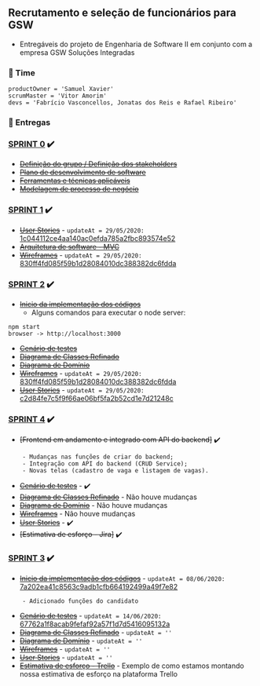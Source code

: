 ## Recrutamento e seleção de funcionários para GSW

- Entregáveis do projeto de Engenharia de Software II em conjunto com a empresa GSW Soluções Integradas

### :triangular_flag_on_post: Time

```
productOwner = 'Samuel Xavier'
scrumMaster = 'Vitor Amorim'
devs = 'Fabrício Vasconcellos, Jonatas dos Reis e Rafael Ribeiro'
```

### :round_pushpin: Entregas

### [SPRINT 0] :heavy_check_mark:
- ~~[Definição do grupo / Definição dos stakeholders]~~
- ~~[Plano de desenvolvimento de software]~~
- ~~[Ferramentas e técnicas aplicáveis]~~
- ~~[Modelagem de processo de negócio]~~

### [SPRINT 1] :heavy_check_mark:
- ~~[User Stories]~~ - ```updateAt = 29/05/2020: ```[1c044112ce4aa140ac0efda785a2fbc893574e52]
- ~~[Arquitetura de software - MVC]~~
- ~~[Wireframes]~~ - ```updateAt = 29/05/2020: ```[830ff4fd085f59b1d28084010dc388382dc6fdda]

### [SPRINT 2] :heavy_check_mark:
- ~~[Inicio da implementação dos códigos]~~
  - Alguns comandos para executar o node server:
```
npm start
browser -> http://localhost:3000
```
- ~~[Cenário de testes]~~
- ~~[Diagrama de Classes Refinado]~~
- ~~[Diagrama de Domínio]~~
- ~~[Wireframes]~~ - ```updateAt = 29/05/2020: ```[830ff4fd085f59b1d28084010dc388382dc6fdda]
- ~~[User Stories]~~ - ```updateAt = 29/05/2020: ```[c2d84fe7c5f9f66ae06bf5fa2b52cd1e7d21248c]

### [SPRINT 4] :heavy_check_mark:
- ~~[Frontend em andamento e integrado com API do backend]~~ :heavy_check_mark:
```
    - Mudanças nas funções de criar do backend;
    - Integração com API do backend (CRUD Service);
    - Novas telas (cadastro de vaga e listagem de vagas).
```
- ~~[Cenário de testes]~~ - :heavy_check_mark:
- ~~[Diagrama de Classes Refinado]~~ - Não houve mudanças
- ~~[Diagrama de Domínio]~~ - Não houve mudanças
- ~~[Wireframes]~~ - Não houve mudanças
- ~~[User Stories]~~ - :heavy_check_mark:
- ~~[Estimativa de esforço - Jira]~~ :heavy_check_mark:

### [SPRINT 3] :heavy_check_mark:
- ~~[Inicio da implementação dos códigos]~~ - ```updateAt = 08/06/2020: ```[7a202ea41c8563c9adb1cfb664192499a49f7e82]
```
    - Adicionado funções do candidato
```
- ~~[Cenário de testes]~~ - ```updateAt = 14/06/2020: ```[67762a1f8acab9fefaf92a57f1d7d5416095132a]
- ~~[Diagrama de Classes Refinado]~~ - ```updateAt = '' ```
- ~~[Diagrama de Domínio]~~ - ```updateAt = '' ```
- ~~[Wireframes]~~ - ```updateAt = '' ```
- ~~[User Stories]~~ - ```updateAt = '' ```
- ~~[Estimativa de esforço - Trello]~~ - Exemplo de como estamos montando nossa estimativa de esforço na plataforma Trello

[SPRINT 0]: <https://github.com/fabsvas/ENGSW2_GSW/tree/master/SPRINT%200>
[Definição do grupo / Definição dos stakeholders]: <https://github.com/fabsvas/ENGSW2_GSW/blob/master/SPRINT%200/DefinicaoGrupoStakeholders.pdf>
[Plano de desenvolvimento de software]: <https://github.com/fabsvas/ENGSW2_GSW/blob/master/SPRINT%200/PlanoDesenvolvimentoSoftware.pdf>
[Ferramentas e técnicas aplicáveis]: <https://github.com/fabsvas/ENGSW2_GSW/blob/master/SPRINT%200/Tecnologias.pdf>
[Modelagem de processo de negócio]: <https://github.com/fabsvas/ENGSW2_GSW/blob/master/SPRINT%200/ModelagemDeProcessoDeNegocio.jpeg>

[SPRINT 1]: <https://github.com/fabsvas/ENGSW2_GSW/tree/master/SPRINT%201>
[User Stories]: <https://github.com/fabsvas/ENGSW2_GSW/blob/master/SPRINT%201/UserStories.pdf>
[Arquitetura de software - MVC]: <https://github.com/fabsvas/ENGSW2_GSW/blob/master/SPRINT%201/ArquiteturaSoftwareMVC.pdf>
[Wireframes]: <https://github.com/fabsvas/ENGSW2_GSW/blob/master/SPRINT%201/Wireframes.pdf>
[1c044112ce4aa140ac0efda785a2fbc893574e52]: <https://github.com/fabsvas/ENGSW2_GSW/blob/1c044112ce4aa140ac0efda785a2fbc893574e52/SPRINT%201/UserStories.pdf>

[SPRINT 2]: <https://github.com/fabsvas/ENGSW2_GSW/tree/master/SPRINT%202>
[Inicio da implementação dos códigos]: <https://github.com/fabsvas/ENGSW2_GSW/tree/master/SPRINT%202/InicioImplementacao>
[Cenário de testes]: <https://github.com/fabsvas/ENGSW2_GSW/blob/master/SPRINT%202/CenarioTestes.pdf>
[Diagrama de Classes Refinado]: <https://github.com/fabsvas/ENGSW2_GSW/blob/master/SPRINT%202/DiagramaClasses.pdf>
[Diagrama de Domínio]: <https://github.com/fabsvas/ENGSW2_GSW/blob/master/SPRINT%202/DiagramaDominio.pdf>
[c2d84fe7c5f9f66ae06bf5fa2b52cd1e7d21248c]: <https://github.com/fabsvas/ENGSW2_GSW/blob/c2d84fe7c5f9f66ae06bf5fa2b52cd1e7d21248c/SPRINT%201/UserStories.pdf>
[830ff4fd085f59b1d28084010dc388382dc6fdda]: <https://github.com/fabsvas/ENGSW2_GSW/blob/830ff4fd085f59b1d28084010dc388382dc6fdda/SPRINT%201/Wireframes.pdf>

[SPRINT 3]: <https://github.com/fabsvas/ENGSW2_GSW/tree/master/SPRINT%203>
[Estimativa de esforço - Trello]: <https://github.com/fabsvas/ENGSW2_GSW/blob/master/SPRINT%203/EstimativaDeEsforcoTrelloExemplo.pdf>
[7a202ea41c8563c9adb1cfb664192499a49f7e82]: <https://github.com/fabsvas/ENGSW2_GSW/commit/7a202ea41c8563c9adb1cfb664192499a49f7e82>
[67762a1f8acab9fefaf92a57f1d7d5416095132a]: <https://github.com/fabsvas/ENGSW2_GSW/blob/master/SPRINT%203/CenarioDeTestes.pdf>

[SPRINT 4]: <https://github.com/fabsvas/ENGSW2_GSW/tree/master/SPRINT%204>

